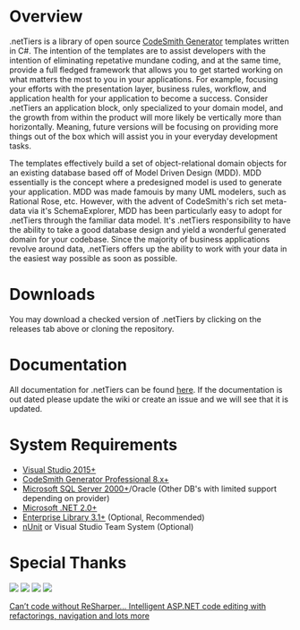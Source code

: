 # Overview
.netTiers is a library of open source [CodeSmith Generator](http://www.codesmithtools.com) templates written in C#.  The intention of the templates are to assist developers with the intention of eliminating repetative mundane coding, and at the same time, provide a full fledged framework that allows you to get started working on what matters the most to you in your applications.  For example, focusing your efforts with the presentation layer, business rules, workflow, and application health  for your application to become a success. Consider .netTiers an application block, only specialized to your domain model, and the growth from within the product will more likely be vertically more than horizontally.  Meaning, future versions will be focusing on providing more things out of the box which will assist you in your everyday development tasks. 

The templates effectively build a set of object-relational domain objects for an existing database based off of Model Driven Design (MDD).  MDD essentially is the concept where a predesigned model is used to generate your application.  MDD was made famouis by many UML modelers, such as Rational Rose, etc.  However, with the advent of CodeSmith's rich set meta-data via it's SchemaExplorer, MDD has been particularly easy to adopt for .netTiers through the familiar data model.   It's .netTiers responsibility to have the ability to take a good database design and yield a wonderful generated domain for your codebase.  Since the majority of business applications revolve around data, .netTiers offers up the ability to work with your data in the easiest way possible as soon as possible.

# Downloads #
You may download a checked version of .netTiers by clicking on the releases tab above or cloning the repository.

# Documentation #
All documentation for .netTiers can be found [here](https://github.com/netTiers/netTiers/wiki). If the documentation is out dated please update the wiki or create an issue and we will see that it is updated.

# System Requirements #
  * [Visual Studio 2015+](https://www.visualstudio.com)
  * [CodeSmith Generator Professional 8.x+](http://codesmithtools.com)
  * [Microsoft SQL Server 2000+](http://www.microsoft.com/SQL/default.mspx)/Oracle (Other DB's with limited support depending on provider)
  * [Microsoft .NET 2.0+](http://www.microsoft.com/NET/)
  * [Enterprise Library 3.1+](http://www.codeplex.com/entlib) (Optional, Recommended)
  * [nUnit](http://www.nunit.org) or Visual Studio Team System (Optional)

# Special Thanks #
[![](http://www.visualsvn.com/images/VisualSVN_125x37.gif)](http://www.visualsvn.com/)
[![](http://www.codesmithtools.com/images/codesmith.gif)](http://www.codesmithtools.com/)
[![](https://raw.githubusercontent.com/wiki/netTiers/netTiers/images/redgate.png)](http://www.red-gate.com/?utm_source=nettiers&utm_medium=website&utm_campaign=communitysupport)
[![](https://www.aquafold.com/images/Aquafold/branding_logos/AquaFold_logo_side_bubbles_on_light_background_screenshot.png)](http://www.aquafold.com)

[Can’t code without ReSharper… Intelligent ASP.NET code editing with refactorings, navigation and lots more](http://www.jetbrains.com/resharper/)
